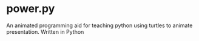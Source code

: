 power.py
========

An animated programming aid for teaching python using turtles to animate presentation. Written in Python
